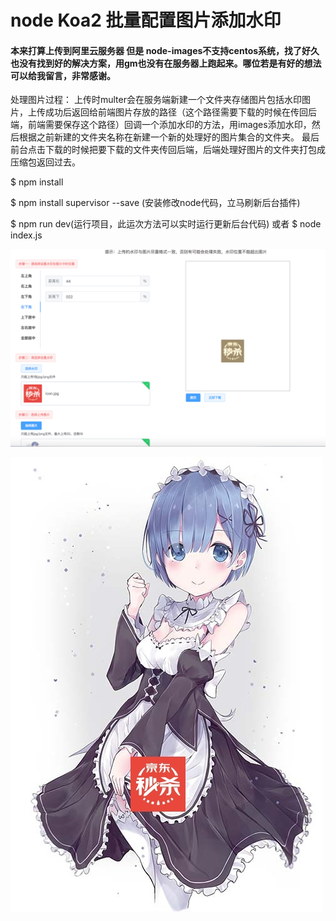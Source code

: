 # node Koa2 批量配置图片添加水印
#### 本来打算上传到阿里云服务器 但是 node-images不支持centos系统，找了好久也没有找到好的解决方案，用gm也没有在服务器上跑起来。哪位若是有好的想法可以给我留言，非常感谢。


处理图片过程：
上传时multer会在服务端新建一个文件夹存储图片包括水印图片，上传成功后返回给前端图片存放的路径（这个路径需要下载的时候在传回后端，前端需要保存这个路径）回调一个添加水印的方法，用images添加水印，然后根据之前新建的文件夹名称在新建一个新的处理好的图片集合的文件夹。
最后前台点击下载的时候把要下载的文件夹传回后端，后端处理好图片的文件夹打包成压缩包返回过去。

$ npm install

$ npm install supervisor --save (安装修改node代码，立马刷新后台插件)

$ npm run dev(运行项目，此运次方法可以实时运行更新后台代码)
或者
$ node index.js

![image](https://github.com/WangMaoling/koa2-img-connect/blob/master/public/images/WX20180723-171952%402x.png)

![image](https://github.com/WangMaoling/koa2-img-connect/blob/master/public/images/2.jpeg)

